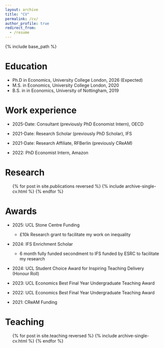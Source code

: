 ```yaml
---
layout: archive
title: "CV"
permalink: /cv/
author_profile: true
redirect_from:
  - /resume
---
```


{% include base_path %}

Education
======
* Ph.D in Economics, University College London, 2026 (Expected)
* M.S. in Economics, University College London, 2020
* B.S. in in Economics, University of Nottingham, 2019

Work experience
======
* 2025-Date: Consultant (previously PhD Economist Intern), OECD 

* 2021-Date: Research Scholar (previously PhD Scholar), IFS

* 2021-Date: Research Affiliate, RFBerlin (previously CReAM)

* 2022: PhD Economist Intern, Amazon

Research
======
  <ul>{% for post in site.publications reversed %}
    {% include archive-single-cv.html %}
  {% endfor %}</ul>
  
Awards
======

* 2025: UCL Stone Centre Funding
  * £10k Research grant to facilitate my work on inequality 

* 2024: IFS Enrichment Scholar
  * 6 month fully funded secondment to IFS funded by ESRC to facilitate my research

* 2024: UCL Student Choice Award for Inspiring Teaching Delivery (Honour Roll)

* 2023: UCL Economics Best Final Year Undergraduate Teaching Award

* 2022: UCL Economics Best Final Year Undergraduate Teaching Award

* 2021: CReAM Funding 


  
Teaching
======
  <ul>{% for post in site.teaching reversed %}
    {% include archive-single-cv.html %}
  {% endfor %}</ul>
  

